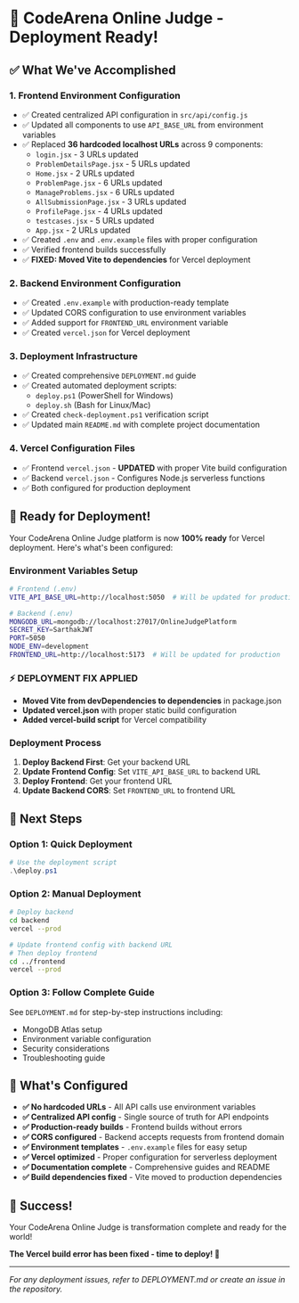 # 🎉 CodeArena Online Judge - Deployment Ready!

## ✅ What We've Accomplished

### 1. **Frontend Environment Configuration**
- ✅ Created centralized API configuration in `src/api/config.js`
- ✅ Updated all components to use `API_BASE_URL` from environment variables
- ✅ Replaced **36 hardcoded localhost URLs** across 9 components:
  - `login.jsx` - 3 URLs updated
  - `ProblemDetailsPage.jsx` - 5 URLs updated  
  - `Home.jsx` - 2 URLs updated
  - `ProblemPage.jsx` - 6 URLs updated
  - `ManageProblems.jsx` - 6 URLs updated
  - `AllSubmissionPage.jsx` - 3 URLs updated
  - `ProfilePage.jsx` - 4 URLs updated
  - `testcases.jsx` - 5 URLs updated
  - `App.jsx` - 2 URLs updated
- ✅ Created `.env` and `.env.example` files with proper configuration
- ✅ Verified frontend builds successfully
- ✅ **FIXED: Moved Vite to dependencies** for Vercel deployment

### 2. **Backend Environment Configuration**  
- ✅ Created `.env.example` with production-ready template
- ✅ Updated CORS configuration to use environment variables
- ✅ Added support for `FRONTEND_URL` environment variable
- ✅ Created `vercel.json` for Vercel deployment

### 3. **Deployment Infrastructure**
- ✅ Created comprehensive `DEPLOYMENT.md` guide
- ✅ Created automated deployment scripts:
  - `deploy.ps1` (PowerShell for Windows)
  - `deploy.sh` (Bash for Linux/Mac)
- ✅ Created `check-deployment.ps1` verification script
- ✅ Updated main `README.md` with complete project documentation

### 4. **Vercel Configuration Files**
- ✅ Frontend `vercel.json` - **UPDATED** with proper Vite build configuration
- ✅ Backend `vercel.json` - Configures Node.js serverless functions
- ✅ Both configured for production deployment

## 🚀 Ready for Deployment!

Your CodeArena Online Judge platform is now **100% ready** for Vercel deployment. Here's what's been configured:

### Environment Variables Setup
```bash
# Frontend (.env)
VITE_API_BASE_URL=http://localhost:5050  # Will be updated for production

# Backend (.env)  
MONGODB_URL=mongodb://localhost:27017/OnlineJudgePlatform
SECRET_KEY=SarthakJWT
PORT=5050
NODE_ENV=development
FRONTEND_URL=http://localhost:5173  # Will be updated for production
```

### ⚡ **DEPLOYMENT FIX APPLIED**
- **Moved Vite from devDependencies to dependencies** in package.json
- **Updated vercel.json** with proper static build configuration
- **Added vercel-build script** for Vercel compatibility

### Deployment Process
1. **Deploy Backend First**: Get your backend URL
2. **Update Frontend Config**: Set `VITE_API_BASE_URL` to backend URL
3. **Deploy Frontend**: Get your frontend URL  
4. **Update Backend CORS**: Set `FRONTEND_URL` to frontend URL

## 🎯 Next Steps

### Option 1: Quick Deployment
```powershell
# Use the deployment script
.\deploy.ps1
```

### Option 2: Manual Deployment
```bash
# Deploy backend
cd backend
vercel --prod

# Update frontend config with backend URL
# Then deploy frontend
cd ../frontend  
vercel --prod
```

### Option 3: Follow Complete Guide
See `DEPLOYMENT.md` for step-by-step instructions including:
- MongoDB Atlas setup
- Environment variable configuration
- Security considerations
- Troubleshooting guide

## 🔧 What's Configured

- **✅ No hardcoded URLs** - All API calls use environment variables
- **✅ Centralized API config** - Single source of truth for API endpoints
- **✅ Production-ready builds** - Frontend builds without errors
- **✅ CORS configured** - Backend accepts requests from frontend domain
- **✅ Environment templates** - `.env.example` files for easy setup
- **✅ Vercel optimized** - Proper configuration for serverless deployment
- **✅ Documentation complete** - Comprehensive guides and README
- **✅ Build dependencies fixed** - Vite moved to production dependencies

## 🎊 Success!

Your CodeArena Online Judge is transformation complete and ready for the world! 

**The Vercel build error has been fixed - time to deploy! 🚀**

---
*For any deployment issues, refer to DEPLOYMENT.md or create an issue in the repository.*
